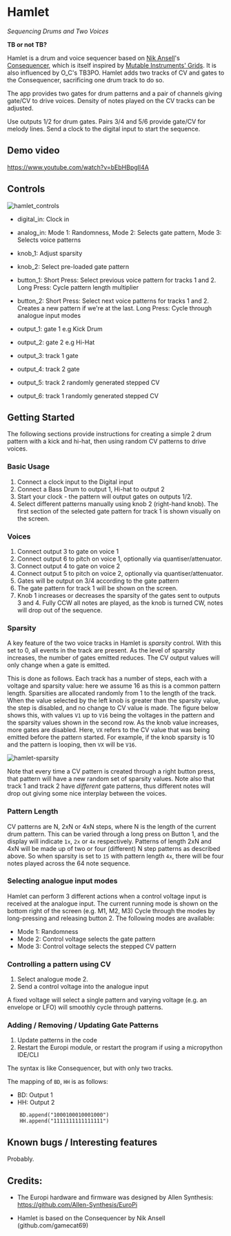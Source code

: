 # Hamlet

_Sequencing Drums and Two Voices_

**TB or not TB?**

Hamlet is a drum and voice sequencer based on [Nik Ansell](https://github.com/gamecat69)'s
[Consequencer](./consequencer.md), which is itself inspired by
[Mutable Instruments' Grids](https://pichenettes.github.io/mutable-instruments-documentation/modules/grids/).
It is also influenced by O_C's TB3PO. Hamlet adds two tracks of CV and gates to the Consequencer,
sacrificing one drum track to do so.

The app provides two gates for drum patterns and a pair of channels giving gate/CV to drive voices.
Density of notes played on the CV tracks can be adjusted.

Use outputs 1/2 for drum gates. Pairs 3/4 and 5/6 provide gate/CV for
melody lines. Send a clock to the digital input to start the sequence.

## Demo video

https://www.youtube.com/watch?v=bEbHBpgIl4A

## Controls

![hamlet_controls](https://user-images.githubusercontent.com/1035997/163685864-8640d144-a394-4f25-a094-b89feb6e0942.png)

- digital_in: Clock in
- analog_in: Mode 1: Randomness, Mode 2: Selects gate pattern, Mode 3: Selects voice patterns

- knob_1: Adjust sparsity
- knob_2: Select pre-loaded gate pattern

- button_1: Short Press: Select previous voice pattern for tracks 1 and 2.
  Long Press: Cycle pattern length multiplier
- button_2: Short Press: Select next voice patterns for tracks 1
  and 2. Creates a new pattern if we're at the last.
  Long Press: Cycle through analogue input modes

- output_1: gate 1 e.g Kick Drum
- output_2: gate 2 e.g Hi-Hat
- output_3: track 1 gate
- output_4: track 2 gate
- output_5: track 2 randomly generated stepped CV
- output_6: track 1 randomly generated stepped CV

## Getting Started

The following sections provide instructions for creating a simple 2
drum pattern with a kick and hi-hat, then using random CV patterns to
drive voices.

### Basic Usage
1. Connect a clock input to the Digital input
2. Connect a Bass Drum to output 1, Hi-hat to output 2
3. Start your clock - the pattern will output gates on outputs 1/2.
4. Select different patterns manually using knob 2 (right-hand
knob). The first section of the selected gate pattern for track 1 is shown visually on the screen.

### Voices
1. Connect output 3 to gate on voice 1
2. Connect output 6 to pitch on voice 1, optionally via quantiser/attenuator.
3. Connect output 4 to gate on voice 2
4. Connect output 5 to pitch on voice 2, optionally via quantiser/attenuator.
5. Gates will be output on 3/4 according to the gate pattern
6. The gate pattern for track 1 will be shown on the screen.
7. Knob 1 increases or decreases the sparsity of the gates sent to
   outputs 3 and 4. Fully CCW all notes are played, as the knob is
   turned CW, notes will drop out of the sequence.

### Sparsity

A key feature of the two voice tracks in Hamlet is *sparsity*
control. With this set to 0, all events in the track are present. As
the level of sparsity increases, the number of gates emitted
reduces. The CV output values will only change when a gate is
emitted.

This is done as follows. Each track has a number of steps, each with a
voltage and sparsity value: here we assume 16 as this is a common
pattern length. Sparsities are allocated randomly from 1 to the length
of the track. When the value selected by the left knob is greater than
the sparsity value, the step is disabled, and no change to CV value is
made. The figure below shows this, with values `V1` up to `V16` being
the voltages in the pattern and the sparsity values shown in the
second row. As the knob value increases, more gates are
disabled. Here, `VX` refers to the CV value that was being emitted
before the pattern started. For example, if the knob sparsity is 10
and the pattern is looping, then `VX` will be `V16`.

![hamlet-sparsity](https://user-images.githubusercontent.com/1035997/162011056-9c204891-5e95-4655-8e63-c2441212c90c.png)

Note that every time a CV pattern is created through a right button
press, that pattern will have a new random set of sparsity
values. Note also that track 1 and track 2 have *different* gate
patterns, thus different notes will drop out giving some nice
interplay between the voices.

### Pattern Length

CV patterns are N, 2xN or 4xN steps, where N is the length of the
current drum pattern. This can be varied through a long
press on Button 1, and the display will indicate `1x`, `2x` or `4x`
respectively. Patterns of length 2xN and 4xN will be made up of two or four
(different) N step patterns as described above. So when sparsity is
set to `15` with pattern length `4x`, there will be four notes played
across the 64 note sequence.

### Selecting analogue input modes

Hamlet can perform 3 different actions when a control voltage input is received at the analogue
input. The current running mode is shown on the bottom right of the screen (e.g. M1, M2, M3)
Cycle through the modes by long-pressing and releasing button 2. The following modes are available:

- Mode 1: Randomness
- Mode 2: Control voltage selects the gate pattern
- Mode 3: Control voltage selects the stepped CV pattern

### Controlling a pattern using CV

1. Select analogue mode 2.
2. Send a control voltage into the analogue input

A fixed voltage will select a single pattern and varying voltage (e.g. an envelope or LFO) will
smoothly cycle through patterns.

### Adding / Removing / Updating Gate Patterns

1. Update patterns in the code
2. Restart the Europi module, or restart the program if using a micropython IDE/CLI

The syntax is like Consequencer, but with only two tracks.

The mapping of `BD`, `HH` is as follows:
- BD: Output 1
- HH: Output 2

```
    BD.append("1000100010001000")
    HH.append("1111111111111111")
```

## Known bugs / Interesting features

Probably.

## Credits:

- The Europi hardware and firmware was designed by Allen Synthesis:
https://github.com/Allen-Synthesis/EuroPi

- Hamlet is based on the Consequencer by Nik Ansell (github.com/gamecat69)
